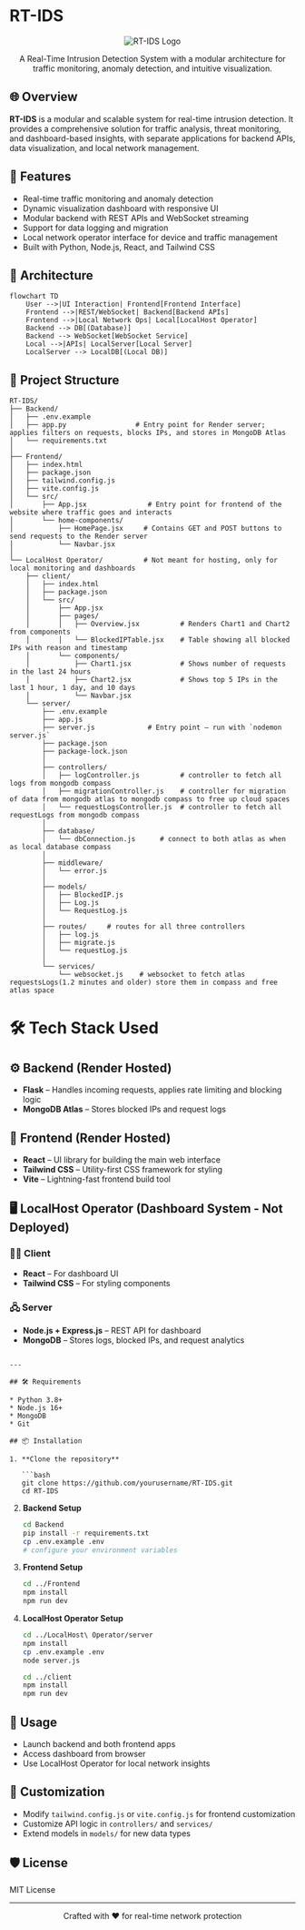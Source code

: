 # RT-IDS

<div align="center">

![RT-IDS Logo](https://img.shields.io/badge/RT--IDS-Network%20Security-green?style=for-the-badge\&logo=linux)

A Real-Time Intrusion Detection System with a modular architecture for traffic monitoring, anomaly detection, and intuitive visualization.

</div>

## 🌐 Overview

**RT-IDS** is a modular and scalable system for real-time intrusion detection. It provides a comprehensive solution for traffic analysis, threat monitoring, and dashboard-based insights, with separate applications for backend APIs, data visualization, and local network management.

## 🌟 Features

* Real-time traffic monitoring and anomaly detection
* Dynamic visualization dashboard with responsive UI
* Modular backend with REST APIs and WebSocket streaming
* Support for data logging and migration
* Local network operator interface for device and traffic management
* Built with Python, Node.js, React, and Tailwind CSS

## 🧠 Architecture

```mermaid
flowchart TD
    User -->|UI Interaction| Frontend[Frontend Interface]
    Frontend -->|REST/WebSocket| Backend[Backend APIs]
    Frontend -->|Local Network Ops| Local[LocalHost Operator]
    Backend --> DB[(Database)]
    Backend --> WebSocket[WebSocket Service]
    Local -->|APIs| LocalServer[Local Server]
    LocalServer --> LocalDB[(Local DB)]
```

## 📁 Project Structure

```
RT-IDS/
├── Backend/
│   ├── .env.example
│   ├── app.py                 # Entry point for Render server; applies filters on requests, blocks IPs, and stores in MongoDB Atlas
│   └── requirements.txt
│
├── Frontend/
│   ├── index.html
│   ├── package.json
│   ├── tailwind.config.js
│   ├── vite.config.js
│   └── src/
│       ├── App.jsx               # Entry point for frontend of the website where traffic goes and interacts
│       └── home-components/
│           ├── HomePage.jsx     # Contains GET and POST buttons to send requests to the Render server
│           └── Navbar.jsx
│
└── LocalHost Operator/          # Not meant for hosting, only for local monitoring and dashboards
    ├── client/
    │   ├── index.html
    │   ├── package.json
    │   └── src/
    │       ├── App.jsx
    │       ├── pages/
    │       │   ├── Overview.jsx          # Renders Chart1 and Chart2 from components
    │       │   └── BlockedIPTable.jsx    # Table showing all blocked IPs with reason and timestamp
    │       └── components/
    │           ├── Chart1.jsx            # Shows number of requests in the last 24 hours
    │           ├── Chart2.jsx            # Shows top 5 IPs in the last 1 hour, 1 day, and 10 days
    │           └── Navbar.jsx
    └── server/
        ├── .env.example
        ├── app.js
        ├── server.js             # Entry point – run with `nodemon server.js`
        ├── package.json
        ├── package-lock.json
        │
        ├── controllers/
        │   ├── logController.js          # controller to fetch all logs from mongodb compass
        │   ├── migrationController.js    # controller for migration of data from mongodb atlas to mongodb compass to free up cloud spaces
        │   └── requestLogsController.js  # controller to fetch all requestLogs from mongodb compass
        │
        ├── database/
        │   └── dbConnection.js      # connect to both atlas as when as local database compass
        │
        ├── middleware/
        │   └── error.js
        │
        ├── models/
        │   ├── BlockedIP.js
        │   ├── Log.js
        │   └── RequestLog.js
        │
        ├── routes/     # routes for all three controllers
        │   ├── log.js
        │   ├── migrate.js
        │   └── requestLog.js
        │
        └── services/
            └── websocket.js    # websocket to fetch atlas requestsLogs(1.2 minutes and older) store them in compass and free atlas space
```
# 🛠️ Tech Stack Used

## ⚙️ Backend (Render Hosted)
* **Flask** – Handles incoming requests, applies rate limiting and blocking logic
* **MongoDB Atlas** – Stores blocked IPs and request logs

## 🎨 Frontend (Render Hosted)
* **React** – UI library for building the main web interface
* **Tailwind CSS** – Utility-first CSS framework for styling
* **Vite** – Lightning-fast frontend build tool

## 🖥️ LocalHost Operator (Dashboard System - Not Deployed)
### 🧑‍💻 Client
* **React** – For dashboard UI
* **Tailwind CSS** – For styling components

### 🖧 Server
* **Node.js + Express.js** – REST API for dashboard
* **MongoDB** – Stores logs, blocked IPs, and request analytics
```

---

## 🛠️ Requirements

* Python 3.8+
* Node.js 16+
* MongoDB
* Git

## 📦 Installation

1. **Clone the repository**

   ```bash
   git clone https://github.com/yourusername/RT-IDS.git
   cd RT-IDS
   ```

2. **Backend Setup**

   ```bash
   cd Backend
   pip install -r requirements.txt
   cp .env.example .env
   # configure your environment variables
   ```

3. **Frontend Setup**

   ```bash
   cd ../Frontend
   npm install
   npm run dev
   ```

4. **LocalHost Operator Setup**

   ```bash
   cd ../LocalHost\ Operator/server
   npm install
   cp .env.example .env
   node server.js
   ```

   ```bash
   cd ../client
   npm install
   npm run dev
   ```

## 🚀 Usage

* Launch backend and both frontend apps
* Access dashboard from browser
* Use LocalHost Operator for local network insights

## 🔧 Customization

* Modify `tailwind.config.js` or `vite.config.js` for frontend customization
* Customize API logic in `controllers/` and `services/`
* Extend models in `models/` for new data types

## 🛡️ License

MIT License

---

<div align="center">
  <p>Crafted with ❤️ for real-time network protection</p>
</div>
